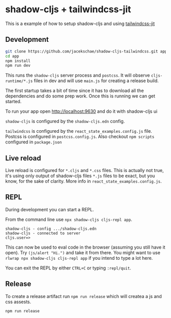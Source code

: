 # shadow-cljs + tailwindcss-jit

This is a example of how to setup shadow-cljs and  using [tailwindcss-jit](https://github.com/tailwindlabs/tailwindcss-jit)

## Development

```bash
git clone https://github.com/jacekschae/shadow-cljs-tailwindcss.git app
cd app
npm install
npm run dev
```

This runs the `shadow-cljs` server process and `postcss`. It will observe `cljs-runtime/*.js` files in dev and will use `main.js` for creating a release build.

The first startup takes a bit of time since it has to download all the dependencies and do some prep work. Once this is running we can get started.

To run your app open [http://localhost:9630](http://localhost:9630) and do it with shadow-cljs ui

`shadow-cljs` is configured by the `shadow-cljs.edn` config.

`tailwindcss` is configured by the `react_state_examples.config.js` file. Postcss is configured in `postcss.config.js`. Also checkout `npm scripts` configured in `package.json`


## Live reload

Live reload is configured for `*.cljs` and `*.css` files. This is actually not true, it's using only output of shadow-cljs files `*.js` files to be exact, but you know, for the sake of clarity. More info in `react_state_examples.config.js`.

## REPL

During development you can start a REPL.

From the command line use `npx shadow-cljs cljs-repl app`.

```
shadow-cljs - config .../shadow-cljs.edn
shadow-cljs - connected to server
cljs.user=>
```

This can now be used to eval code in the browser (assuming you still have it open). Try `(js/alert "Hi.")` and take it from there. You might want to use `rlwrap npx shadow-cljs cljs-repl app` if you intend to type a lot here.

You can exit the REPL by either `CTRL+C` or typing `:repl/quit`.

## Release

To create a release artifact run `npm run release` which will createa a js and css assests.

```
npm run release
```
